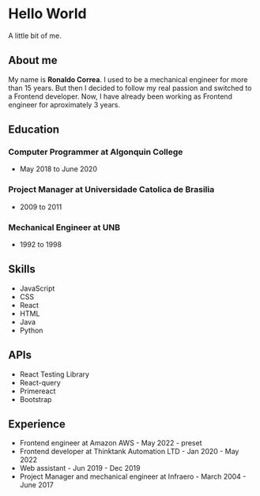 # Hello World

A little bit of me.

## About me

My name is **Ronaldo Correa**. I used to be a mechanical engineer for more than 15 years.
But then I decided to follow my real passion and switched to a Frontend developer.
Now, I have already been working as Frontend engineer for aproximately 3 years.

## Education

### Computer Programmer at Algonquin College

- May 2018 to June 2020

### Project Manager at Universidade Catolica de Brasilia

- 2009 to 2011

### Mechanical Engineer at UNB

- 1992 to 1998

## Skills

- JavaScript
- CSS
- React
- HTML
- Java
- Python

## APIs

- React Testing Library
- React-query
- Primereact
- Bootstrap

## Experience

- Frontend engineer at Amazon AWS - May 2022 - preset
- Frontend developer at Thinktank Automation LTD - Jan 2020 - May 2022
- Web assistant - Jun 2019 - Dec 2019
- Project Manager and mechanical engineer at Infraero - March 2004 - June 2017
